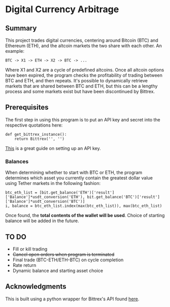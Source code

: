 # Digital Currency Arbitrage
## Summary
This project trades digital currencies, centering around Bitcoin (BTC) and Ethereum (ETH), and the altcoin markets the two share with each other.  An example:

```
BTC -> X1 -> ETH -> X2 -> BTC -> ... 
```

Where X1 and X2 are a cycle of predefined altcoins.  Once all altcoin options have been expired, the program checks the profitability of trading between BTC and ETH, and then repeats.  It's possible to dynamically retrieve markets that are shared between BTC and ETH, but this can be a lengthy process and some markets exist but have been discontinued by Bittrex.

## Prerequisites
The first step in using this program is to put an API key and secret into the respective quotations here:

```
def get_bittrex_instance():
    return Bittrex('', '')
```

[This](https://coinigy.freshdesk.com/support/solutions/articles/1000087495-how-do-i-find-my-api-key-on-bittrex-com-) is a great guide on setting up an API key.

### Balances
When determining whether to start with BTC or ETH, the program determines which asset you currently contain the greatest dollar value using Tether markets in the following fashion:

```
btc_eth_list = [bit.get_balance('ETH')['result']['Balance']*usdt_conversion('ETH'), bit.get_balance('BTC')['result']['Balance']*usdt_conversion('BTC')]
i, balance = btc_eth_list.index(max(btc_eth_list)), max(btc_eth_list)
```

Once found, the **total contents of the wallet will be used**.  Choice of starting balance will be added in the future.

## TO DO
- Fill or kill trading
- ~~Cancel open orders when program is terminated~~
- Final trade (BTC-ETH/ETH-BTC) on cycle completion
- Rate return
- Dynamic balance and starting asset choice

## Acknowledgments
This is built using a python wrapper for Bittrex's API found [here](https://github.com/ericsomdahl/python-bittrex).
